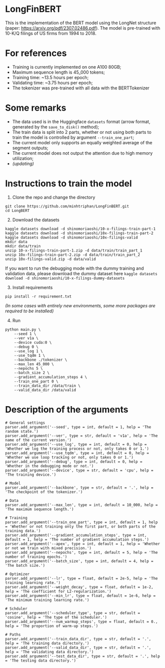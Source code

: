 # LongFinBERT
This is the implementation of the BERT model using the LongNet structure (paper: https://arxiv.org/pdf/2307.02486.pdf). The model is pre-trained with 10-K/Q filings of US firms from 1994 to 2018.

# For references
* Training is currently implemented on one A100 80GB;
* Maximum sequence length is 45_000 tokens;
* Training time: ~13.5 hours per epoch;
* Validating time: ~3.75 hours per epoch;
* The tokenizer was pre-trained with all data with the BERTTokenizer

# Some remarks
* The data used is in the Huggingface `datasets` format (arrow format, generated by the `save_to_disk()` method);
* The train data is split into 2 parts, whether or not using both parts to train the model is controlled by argument `--train_one_part`;
* The current model only supports an equally weighted average of the segment outputs;
* The current model does not output the attention due to high memory utilization;
* _(updating)_

# Instructions to train the model
1. Clone the repo and change the directory
```
git clone https://github.com/minhtriphan/LongFinBERT.git
cd LongBERT
```

2. Download the datasets
```
kaggle datasets download -d shinomoriaoshi/10-x-filings-train-part-1
kaggle datasets download -d shinomoriaoshi/10x-filings-train-part-2
kaggle datasets download -d shinomoriaoshi/10x-filings-valid
mkdir data
mkdir data/train
unzip 10-x-filings-train-part-1.zip -d data/train/train_part_1
unzip 10x-filings-train-part-2.zip -d data/train/train_part_2
unzip 10x-filings-valid.zip -d data/valid
```
If you want to run the debugging mode with the dummy training and validation data, please download the dummy dataset here `kaggle datasets download -d shinomoriaoshi/10-x-filings-dummy-datasets`

3. Install requirements
```
pip install -r requirement.txt
```
_(In some cases with entirely new environments, some more packages are required to be installed)_

4. Run
```
python main.py \
    --seed 1 \
    --ver v1a \
    --device cuda:0 \
    --debug 0 \
    --use_log 1 \
    --use_tqdm 1 \
    --backbone ./tokenizer \
    --max_len 45_000 \
    --nepochs 5 \
    --batch_size 2 \
    --gradient_accumulation_steps 4 \
    --train_one_part 0 \
    --train_data_dir /data/train \
    --valid_data_dir /data/valid
```

# Description of the arguments
```
# General settings
parser.add_argument('--seed', type = int, default = 1, help = 'The random state.')
parser.add_argument('--ver', type = str, default = 'v1a', help = 'The name of the current version.')
parser.add_argument('--use_log', type = int, default = 0, help = 'Whether we log the training process or not, only takes 0 or 1.')
parser.add_argument('--use_tqdm', type = int, default = 0, help = 'Whether we use loop tracking or not, only takes 0 or 1.')
parser.add_argument('--debug', type = int, default = 0, help = 'Whether in the debugging mode or not.')
parser.add_argument('--device', type = str, default = 'cpu', help = 'The training device.')
    
# Model
parser.add_argument('--backbone', type = str, default = '.', help = 'The checkpoint of the tokenizer.')
    
# Data
parser.add_argument('--max_len', type = int, default = 10_000, help = 'The maximum sequence length.')
    
# Training
parser.add_argument('--train_one_part', type = int, default = 1, help = 'Whether or not training only the first part, or both parts of the training data.')
parser.add_argument('--gradient_accumulation_steps', type = int, default = 1, help = 'The number of gradient accumulation steps.')
parser.add_argument('--apex', type = int, default = 1, help = 'Whether or not we train with mixed precision.')
parser.add_argument('--nepochs', type = int, default = 5, help = 'The number of training epochs.')
parser.add_argument('--batch_size', type = int, default = 4, help = 'The batch size.')
    
# Optimizer
parser.add_argument('--lr', type = float, default = 2e-5, help = 'The training learning rate.')
parser.add_argument('--weight_decay', type = float, default = 1e-2, help = 'The coefficient for L2-regularization.')
parser.add_argument('--min_lr', type = float, default = 1e-6, help = 'The minimum training learning rate.')
    
# Schduler
parser.add_argument('--scheduler_type', type = str, default = 'cosine', help = 'The type of the scheduler.')
parser.add_argument('--num_warmup_steps', type = float, default = 0., help = 'The proportion of warm-up steps.')
    
# Paths
parser.add_argument('--train_data_dir', type = str, default = '.', help = 'The training data directory.')
parser.add_argument('--valid_data_dir', type = str, default = '.', help = 'The validating data directory.')
parser.add_argument('--test_data_dir', type = str, default = '.', help = 'The testing data directory.')
```
